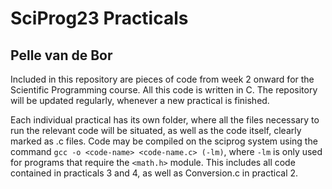 # SciProg23 Practicals
## Pelle van de Bor

Included in this repository are pieces of code from week 2 onward for the Scientific Programming course.
All this code is written in C. The repository will be updated regularly, whenever a new practical is finished.

Each individual practical has its own folder, where all the files necessary to run the relevant code will be situated, as well as the code itself, clearly marked as .c files. Code may be compiled on the sciprog system using the command `gcc -o <code-name> <code-name.c> (-lm)`, where `-lm` is only used for programs that require the `<math.h>` module. This includes all code contained in practicals 3 and 4, as well as Conversion.c in practical 2.